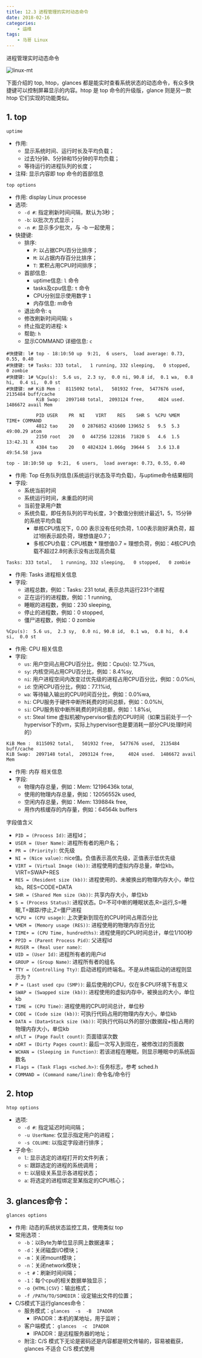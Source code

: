 ```yaml
---
title: 12.3 进程管理的实时动态命令
date: 2018-02-16
categories:
    - 运维
tags:
    - 马哥 Linux
---
```


进程管理实时动态命令

![linux-mt](/images/linux_mt/linux_mt.jpg)
<!-- more -->

下面介绍的 top, htop，glances 都是能实时查看系统状态的动态命令，有众多快捷键可以控制屏幕显示的内容。htop 是 top 命令的升级版，glance 则是另一款 htop 它们实现的功能类似。

## 1. top
`uptime`
- 作用:
    - 显示系统时间、运行时长及平均负载；
    - 过去1分钟、5分钟和15分钟的平均负载；
    - 等待运行的进程队列的长度；
- 注释: 显示内容即 top 命令的首部信息

`top options`
- 作用: display Linux processe
- 选项:
    - `-d #`: 指定刷新时间间隔，默认为3秒；
    - `-b`: 以批次方式显示；
    - `-n #`: 显示多少批次，与 -b 一起使用；
- 快捷键:
    - 排序:
        - `P`: 以占据CPU百分比排序；
        - `M`: 以占据内存百分比排序；
        - `T`: 累积占用CPU时间排序；
    - 首部信息:
        - uptime信息: `l` 命令
        - tasks及cpu信息: `t` 命令
        - CPU分别显示使用数字 `1`
        - 内存信息: m命令
    - 退出命令: `q`
    - 修改刷新时间间隔: `s`
    - 终止指定的进程: `k`
    - 帮助: `h`
    - 显示COMMAND 详细信息: `c`

```
#快捷键: l# top - 18:10:50 up  9:21,  6 users,  load average: 0.73, 0.55, 0.40
#快捷键: t# Tasks: 333 total,   1 running, 332 sleeping,   0 stopped,   0 zombie
#快捷键: 1# %Cpu(s):  5.6 us,  2.3 sy,  0.0 ni, 90.8 id,  0.1 wa,  0.8 hi,  0.4 si,  0.0 st
#快捷键: m# KiB Mem :  8115092 total,   501932 free,  5477676 used,  2135484 buff/cache
           KiB Swap:  2097148 total,  2093124 free,     4024 used.  1486672 avail Mem

           PID USER    PR  NI    VIRT    RES    SHR S  %CPU %MEM     TIME+ COMMAND          
           4812 tao    20   0 2876852 431600 139652 S   9.5  5.3   49:00.29 atom          
           2150 root   20   0  447256 122816  71820 S   4.6  1.5   13:42.31 X
           4384 tao    20   0 4824324 1.066g  39644 S   3.6 13.8   49:54.58 java
```

`top - 18:10:50 up  9:21,  6 users,  load average: 0.73, 0.55, 0.40`
- 作用: Top 任务队列信息(系统运行状态及平均负载)，与uptime命令结果相同
- 字段:
  - 系统当前时间
  - 系统运行时间，未重启的时间
  - 当前登录用户数
  - 系统负载，即任务队列的平均长度，3个数值分别统计最近1，5，15分钟的系统平均负载
    - 单核CPU情况下，0.00 表示没有任何负荷，1.00表示刚好满负荷，超过1侧表示超负荷，理想值是0.7；
    - 多核CPU负载：CPU核数 * 理想值0.7 = 理想负荷，例如：4核CPU负载不超过2.8何表示没有出现高负载

`Tasks: 333 total,   1 running, 332 sleeping,   0 stopped,   0 zombie`
- 作用: Tasks 进程相关信息
- 字段:
  - 进程总数，例如：Tasks: 231 total, 表示总共运行231个进程
  - 正在运行的进程数，例如：1 running,
  - 睡眠的进程数，例如：230 sleeping,
  - 停止的进程数，例如：0 stopped,
  - 僵尸进程数，例如：0 zombie

`%Cpu(s):  5.6 us,  2.3 sy,  0.0 ni, 90.8 id,  0.1 wa,  0.8 hi,  0.4 si,  0.0 st`
- 作用: CPU 相关信息
- 字段:
  - `us`: 用户空间占用CPU百分比，例如：Cpu(s): 12.7%us,
  - `sy`: 内核空间占用CPU百分比，例如：8.4%sy,
  - `ni`: 用户进程空间内改变过优先级的进程占用CPU百分比，例如：0.0%ni,
  - `id`: 空闲CPU百分比，例如：77.1%id,
  - `wa`: 等待输入输出的CPU时间百分比，例如：0.0%wa,
  - `hi`: CPU服务于硬件中断所耗费的时间总额，例如：0.0%hi,
  - `si`: CPU服务软中断所耗费的时间总额，例如：1.8%si,
  - `st`: Steal time 虚拟机被hypervisor偷去的CPU时间（如果当前处于一个hypervisor下的vm，实际上hypervisor也是要消耗一部分CPU处理时间的）

`KiB Mem :  8115092 total,   501932 free,  5477676 used,  2135484 buff/cache`  
`KiB Swap:  2097148 total,  2093124 free,     4024 used.  1486672 avail Mem`
- 作用: 内存 相关信息
- 字段:
  - 物理内存总量，例如：Mem: 12196436k total,
  - 使用的物理内存总量，例如：12056552k used,
  - 空闲内存总量，例如：Mem: 139884k free,
  - 用作内核缓存的内存量，例如：64564k buffers

字段值含义
- `PID = (Process Id)`: 进程Id；
- `USER = (User Name)`: 进程所有者的用户名；
- `PR = (Priority)`: 优先级
- `NI = (Nice value)`: nice值。负值表示高优先级，正值表示低优先级
- `VIRT = (Virtual Image (kb))`: 进程使用的虚拟内存总量，单位kb。VIRT=SWAP+RES
- `RES = (Resident size (kb))`: 进程使用的、未被换出的物理内存大小，单位kb。RES=CODE+DATA
- `SHR = (Shared Mem size (kb))`: 共享内存大小，单位kb
- `S = (Process Status)`: 进程状态。D=不可中断的睡眠状态,R=运行,S=睡眠,T=跟踪/停止,Z=僵尸进程
- `%CPU = (CPU usage)`: 上次更新到现在的CPU时间占用百分比
- `%MEM = (Memory usage (RES))`: 进程使用的物理内存百分比
- `TIME+ = (CPU Time, hundredths)`: 进程使用的CPU时间总计，单位1/100秒
- `PPID = (Parent Process Pid)`: 父进程Id
- `RUSER = (Real user name)`:
- `UID = (User Id)`: 进程所有者的用户id
- `GROUP = (Group Name)`: 进程所有者的组名
- `TTY = (Controlling Tty)`: 启动进程的终端名。不是从终端启动的进程则显示为 ?
- `P = (Last used cpu (SMP))`: 最后使用的CPU，仅在多CPU环境下有意义
- `SWAP = (Swapped size (kb))`: 进程使用的虚拟内存中，被换出的大小，单位kb
- `TIME = (CPU Time)`: 进程使用的CPU时间总计，单位秒
- `CODE = (Code size (kb))`: 可执行代码占用的物理内存大小，单位kb
- `DATA = (Data+Stack size (kb))`: 可执行代码以外的部分(数据段+栈)占用的物理内存大小，单位kb
- `nFLT = (Page Fault count)`: 页面错误次数
- `nDRT = (Dirty Pages count)`: 最后一次写入到现在，被修改过的页面数
- `WCHAN = (Sleeping in Function)`: 若该进程在睡眠，则显示睡眠中的系统函数名
- `Flags = (Task Flags <sched.h>)`: 任务标志，参考 sched.h
- `COMMAND = (Command name/line)`: 命令名/命令行

## 2. htop
`htop options`
- 选项:
    - `-d #`: 指定延迟时间间隔；
    - `-u UserName`: 仅显示指定用户的进程；
    - `-s COLUME`: 以指定字段进行排序；
- 子命令:
    - `l`: 显示选定的进程打开的文件列表；
    - `s`: 跟踪选定的进程的系统调用；
    - `t`: 以层级关系显示各进程状态；
    - `a`: 将选定的进程绑定至某指定的CPU核心；


## 3. glances命令：
`glances options`
- 作用: 动态的系统状态监控工具，使用类似 top
- 常用选项：
    - `-b`：以Byte为单位显示网上数据速率；
    - `-d`：关闭磁盘I/O模块；
    - `-m`：关闭mount模块；
    - `-n`：关闭network模块；
    - `-t #`：刷新时间间隔；
    - `-1`：每个cpu的相关数据单独显示；
    - `-o {HTML|CSV}`：输出格式；
    - `-f /PATH/TO/SOMEDIR`：设定输出文件的位置；
- C/S模式下运行glances命令：
    - 服务模式：`glances  -s  -B  IPADDR`
        - IPADDR：本机的某地址，用于监听；
    - 客户端模式： `glances  -c  IPADDR`
        - IPADDR：是远程服务器的地址；
    - 附注: C/S 模式下无论是密码还是内容都是明文传输的，容易被截获，glances 不适合 C/S 模式使用
